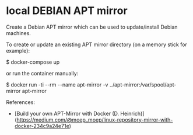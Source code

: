 # local DEBIAN APT mirror

Create a Debian APT mirror which can be used to update/install Debian machines.

To create or update an existing APT mirror directory (on a memory stick for example):

  $ docker-compose up

or run the container manually:

  $ docker run -ti --rm --name apt-mirror -v ../apt-mirror:/var/spool/apt-mirror apt-mirror

References:
- [Build your own APT-Mirror with Docker (D. Heinrich)] (https://medium.com/@moep_moep/linux-repository-mirror-with-docker-234c9a24e71e)

